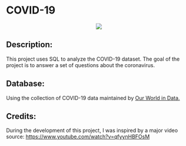# COVID-19

<!DOCTYPE html>
<p align="center">
  <a href="https://skillicons.dev">
    <img src="https://github.com/user-attachments/assets/ae9dfcbc-548a-4d1a-a4a3-397563e05d4a" />
  </a>
</p>


## Description:
This project uses SQL to analyze the COVID-19 dataset.
The goal of the project is to answer a set of questions about the coronavirus.

## Database:
Using the collection of COVID-19 data maintained by [Our World in Data.](https://ourworldindata.org/coronavirus)

## Credits: 
During the development of this project, I was inspired by a major video source:
https://www.youtube.com/watch?v=qfyynHBFOsM 
